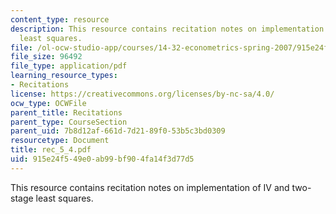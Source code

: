 ```yaml
---
content_type: resource
description: This resource contains recitation notes on implementation of IV and two-stage
  least squares.
file: /ol-ocw-studio-app/courses/14-32-econometrics-spring-2007/915e24f549e0ab99bf904fa14f3d77d5_rec_5_4.pdf
file_size: 96492
file_type: application/pdf
learning_resource_types:
- Recitations
license: https://creativecommons.org/licenses/by-nc-sa/4.0/
ocw_type: OCWFile
parent_title: Recitations
parent_type: CourseSection
parent_uid: 7b8d12af-661d-7d21-89f0-53b5c3bd0309
resourcetype: Document
title: rec_5_4.pdf
uid: 915e24f5-49e0-ab99-bf90-4fa14f3d77d5
---
```

This resource contains recitation notes on implementation of IV and two-stage least squares.